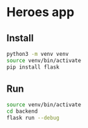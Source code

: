 # Heroes app

## Install

```bash
python3 -m venv venv
source venv/bin/activate
pip install flask
```

## Run

```bash
source venv/bin/activate
cd backend 
flask run --debug
```